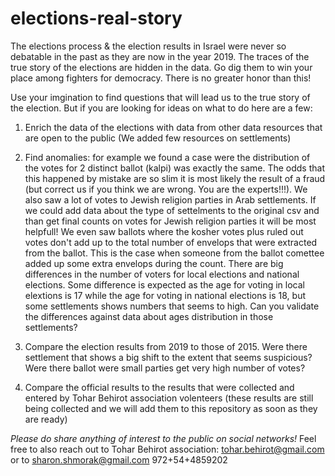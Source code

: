 # elections-real-story
The elections process & the election results in Israel were never so debatable in the past as they are now in the year 2019. The traces of the true story of the elections are hidden in the data. Go dig them to win your place among fighters for democracy. There is no greater honor than this!

Use your imgination to find questions that will lead us to the true story of the election. But if you are looking for ideas on what to do here are a few:

1. Enrich the data of the elections with data from other data resources that are open to the public (We added few resources on settlements)

2. Find anomalies: for example we found a case were the distribution of the votes for 2 distinct ballot (kalpi) was exactly the same. The odds that this happened by mistake are so slim it is most likely the result of a fraud (but correct us if you think we are wrong. You are the experts!!!). We also saw a lot of votes to Jewish religion parties in Arab settlements. If we could add data about the type of settelments to the original csv and than get final counts on votes for Jewish religion parties it will be most helpfull! We even saw ballots where the kosher votes plus ruled out votes don't add up to the total number of envelops that were extracted from the ballot. This is the case when someone from the ballot comettee added up some extra envelops during the count. There are big differences in the number of voters for local elections and national elections. Some difference is expected as the age for voting in local elextions is 17 while the age for voting in national elections is 18, but some settlements shows numbers that seems to high. Can you validate the differences against data about ages distribution in those settlements?

3. Compare the election results from 2019 to those of 2015. Were there settlement that shows a big shift to the extent that seems suspicious? Were there ballot were small parties get very high number of votes? 

4. Compare the official results to the results that were collected and entered by Tohar Behirot association volenteers (these results are still being collected and we will add them to this repository as soon as they are ready)  


*Please do share anything of interest to the public on social networks!*
Feel free to also reach out to Tohar Behirot association: tohar.behirot@gmail.com or to sharon.shmorak@gmail.com 972+54+4859202
